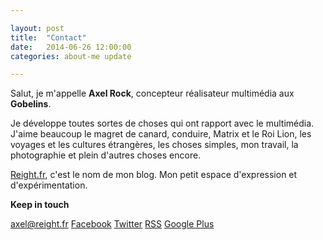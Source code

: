 ```yaml
---

layout: post
title:  "Contact"
date:   2014-06-26 12:00:00
categories: about-me update

---
```


Salut, je m'appelle __Axel Rock__, concepteur réalisateur multimédia aux __Gobelins__.

Je développe toutes sortes de choses qui ont rapport avec le multimédia. J'aime beaucoup le magret de canard, conduire, Matrix et le Roi Lion, les voyages et les cultures étrangères, les choses simples, mon travail, la photographie et plein d'autres choses encore.

[Reight.fr](http://reight.fr), c'est le nom de mon blog. Mon petit espace d'expression et d'expérimentation.

<p class="center"><strong>Keep in touch</strong></p>
<p class="center"><a class="button background-image-color black" href="mailto:axel@reight.fr?subject=Salut%20Axel&body=Salut%20Axel%20..." title="Email"><span class="b-email">axel@reight.fr</span></a> <a class="button background-image-color sky" href="http://www.facebook.com/axel.rock.reight" title="Facebook" title="_blank"><span class="b-facebook">Facebook</span></a> <a class="button background-image-color azure" href="https://twitter.com/nineties_panda" title="Twitter" title="_blank"><span class="b-twitter">Twitter</span></a> <a class="button background-image-color orange" href="feed:http://reight.fr/feed" title="RSS"><span class="b-rss">RSS</span></a> <a class="button background-image-color red" href="https://plus.google.com/+AxelRock/" title="Google Plus" target="_blank"><span class="b-google-plus">Google Plus</span></a></p>

